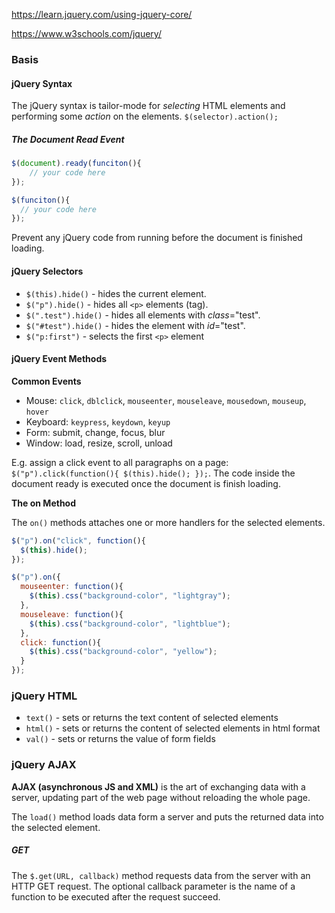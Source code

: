 https://learn.jquery.com/using-jquery-core/

https://www.w3schools.com/jquery/

### Basis

#### jQuery Syntax

The jQuery syntax is tailor-mode for *selecting* HTML elements and performing some *action* on the elements. `$(selector).action();`

##### The Document Read Event

```js
$(document).ready(funciton(){
	// your code here
});

$(funciton(){
  // your code here
});
```

Prevent any jQuery code from running before the document is finished loading.

#### jQuery Selectors

* `$(this).hide()` - hides the current element.
* `$("p").hide()` - hides all `<p>` elements (tag).
* `$(".test").hide()` - hides all elements with *class*="test".
* `$("#test").hide()` - hides the element with *id*="test".
* `$("p:first")` - selects the first `<p>` element

#### jQuery Event Methods

**Common Events**

* Mouse: `click`, `dblclick`, `mouseenter`, `mouseleave`, `mousedown`, `mouseup`, `hover`
* Keyboard: `keypress`, `keydown`, `keyup`
* Form: submit, change, focus, blur
* Window: load, resize, scroll, unload

E.g. assign a click event to all paragraphs on a page: `$("p").click(function(){ $(this).hide(); });`. The code inside the document ready is executed once the document is finish loading.

**The on Method**

The `on()` methods attaches one or more handlers for the selected elements.

```js
$("p").on("click", function(){  
  $(this).hide();  
});

$("p").on({  
  mouseenter: function(){  
    $(this).css("background-color", "lightgray");  
  },  
  mouseleave: function(){  
    $(this).css("background-color", "lightblue");  
  },  
  click: function(){  
    $(this).css("background-color", "yellow");  
  }  
});
```

### jQuery HTML

* `text()` - sets or returns the text content of selected elements
* `html()` - sets or returns the content of selected elements in html format
* `val()` - sets or returns the value of form fields



### jQuery AJAX

**AJAX (asynchronous JS and XML)** is the art of exchanging data with a server, updating part of the web page without reloading the whole page.

The `load()` method loads data form a server and puts the returned data into the selected element.

##### GET

The `$.get(URL, callback)` method requests data from the server with an HTTP GET request. The optional callback parameter is the name of a function to be executed after the request succeed.
